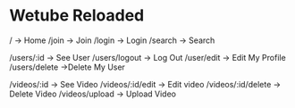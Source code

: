 # Wetube Reloaded

/ -> Home
/join -> Join
/login -> Login
/search -> Search

/users/:id -> See User
/users/logout -> Log Out
/user/edit -> Edit My Profile
/users/delete ->Delete My User

/videos/:id -> See Video
/videos/:id/edit -> Edit video
/videos/:id/delete -> Delete Video
/videos/upload -> Upload Video
